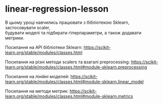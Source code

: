 # linear-regression-lesson
В цьому уроці навчились працювати з бібліотекою Sklearn, застосовувати scaler,<br>
будувати моделі та підбирати гіперпараметри, а також додавати метрики.

Посилання на API бібліотеки Sklearn:
https://scikit-learn.org/stable/modules/classes.html

Посилання на різні методи scalers та взагалі preprocessing:
https://scikit-learn.org/stable/modules/classes.html#module-sklearn.preprocessing

Посилання на лінійні моделей:
https://scikit-learn.org/stable/modules/classes.html#module-sklearn.linear_model

Посилання на методи метрик:
https://scikit-learn.org/stable/modules/classes.html#module-sklearn.metrics
